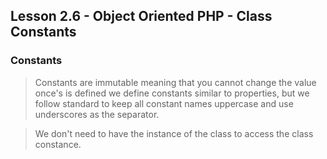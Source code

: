 ## Lesson 2.6 - Object Oriented PHP - Class Constants


### Constants

> Constants are immutable meaning that you cannot change the value once's is defined 
> we define constants similar to properties, but we follow standard to keep
> all constant names uppercase and use underscores as the separator.

> We don't need to have the instance of the class to access the class constance.
